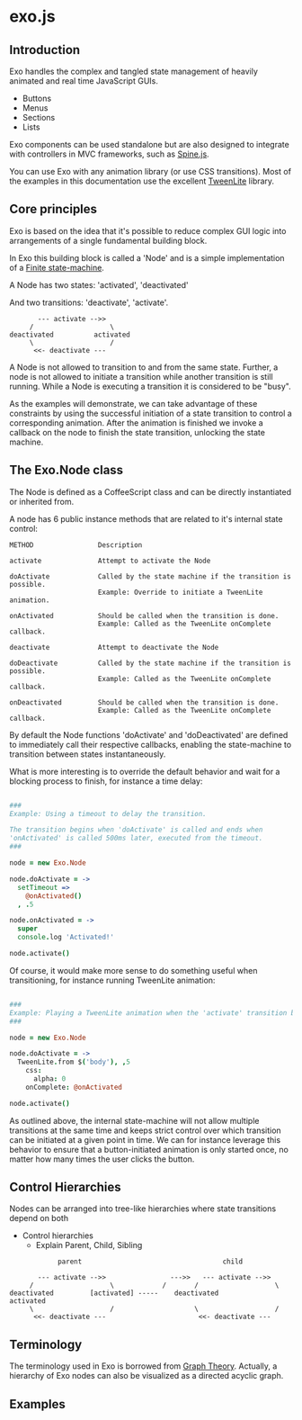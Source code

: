 exo.js
======

Introduction
------------

Exo handles the complex and tangled state management of heavily animated and real time JavaScript GUIs. 

* Buttons
* Menus
* Sections
* Lists

Exo components can be used standalone but are also designed to integrate with controllers in MVC frameworks, such as [Spine.js](http://spinejs.com/). 

You can use Exo with any animation library (or use CSS transitions). Most of the examples in this documentation use the excellent [TweenLite](http://www.greensock.com/gsap-js/) library.

Core principles
---------------

Exo is based on the idea that it's possible to reduce complex GUI logic into arrangements of a single fundamental building block.

In Exo this building block is called a 'Node' and is a simple implementation of a [Finite state-machine](http://en.wikipedia.org/wiki/Finite-state_machine). 

A Node has two states: 
'activated', 'deactivated' 

And two transitions: 
'deactivate', 'activate'.

```
       --- activate -->>
     /                   \
deactivated          activated
     \                   /
      <<- deactivate ---
```

A Node is not allowed to transition to and from the same state. Further, a node is not allowed to initiate a transition while another transition is still running. While a Node is executing a transition it is considered to be "busy".

As the examples will demonstrate, we can take advantage of these constraints by using the successful initiation of a state transition to control a corresponding animation. After the animation is finished we invoke a callback on the node to finish the state transition, unlocking the state machine.

The Exo.Node class
------------------

The Node is defined as a CoffeeScript class and can be directly instantiated or inherited from.

A node has 6 public instance methods that are related to it's internal state control: 

```
METHOD                Description

activate              Attempt to activate the Node

doActivate            Called by the state machine if the transition is possible.
                      Example: Override to initiate a TweenLite animation.

onActivated           Should be called when the transition is done.
                      Example: Called as the TweenLite onComplete callback.

deactivate            Attempt to deactivate the Node

doDeactivate          Called by the state machine if the transition is possible.
                      Example: Called as the TweenLite onComplete callback.

onDeactivated         Should be called when the transition is done.
                      Example: Called as the TweenLite onComplete callback.
```

By default the Node functions 'doActivate' and 'doDeactivated' are defined to immediately call their respective callbacks, enabling the state-machine to transition between states instantaneously.

What is more interesting is to override the default behavior and wait for a blocking process to finish, for instance a time delay: 

```CoffeeScript

###
Example: Using a timeout to delay the transition.

The transition begins when 'doActivate' is called and ends when 
'onActivated' is called 500ms later, executed from the timeout.
###

node = new Exo.Node

node.doActivate = -> 
  setTimeout =>
    @onActivated()
  , .5

node.onActivated = ->
  super
  console.log 'Activated!'

node.activate()

```

Of course, it would make more sense to do something useful when transitioning, for instance running TweenLite animation:

```CoffeeScript

###
Example: Playing a TweenLite animation when the 'activate' transition begins.
###

node = new Exo.Node

node.doActivate = ->
  TweenLite.from $('body'), ,5
    css:
      alpha: 0
    onComplete: @onActivated

node.activate()

```

As outlined above, the internal state-machine will not allow multiple transitions at the same time and keeps strict control over which transition can be initiated at a given point in time. We can for instance leverage this behavior to ensure that a button-initiated animation is only started once, no matter how many times the user clicks the button.

Control Hierarchies
-------------------

Nodes can be arranged into tree-like hierarchies where state transitions depend on both 

* Control hierarchies
  - Explain Parent, Child, Sibling

```
            parent                                   child                 

       --- activate -->>                --->>   --- activate -->>          
     /                   \            /       /                   \        
deactivated         [activated] -----    deactivated          activated    
     \                   /                    \                   /        
      <<- deactivate ---                       <<- deactivate ---          
```


Terminology
-----------

The terminology used in Exo is borrowed from [Graph Theory](http://en.wikipedia.org/wiki/Tree_(graph_theory)). Actually, a hierarchy of Exo nodes can also be visualized as a directed acyclic graph.

Examples
--------

